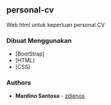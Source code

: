 ## personal-cv
Web html untuk keperluan personal CV

  
### Dibuat Menggunakan

* [BootStrap]
* [HTML]
* [CSS]


### Authors

* **Mardino Santosa** - [zdienos](https://github.com/zdienos)
